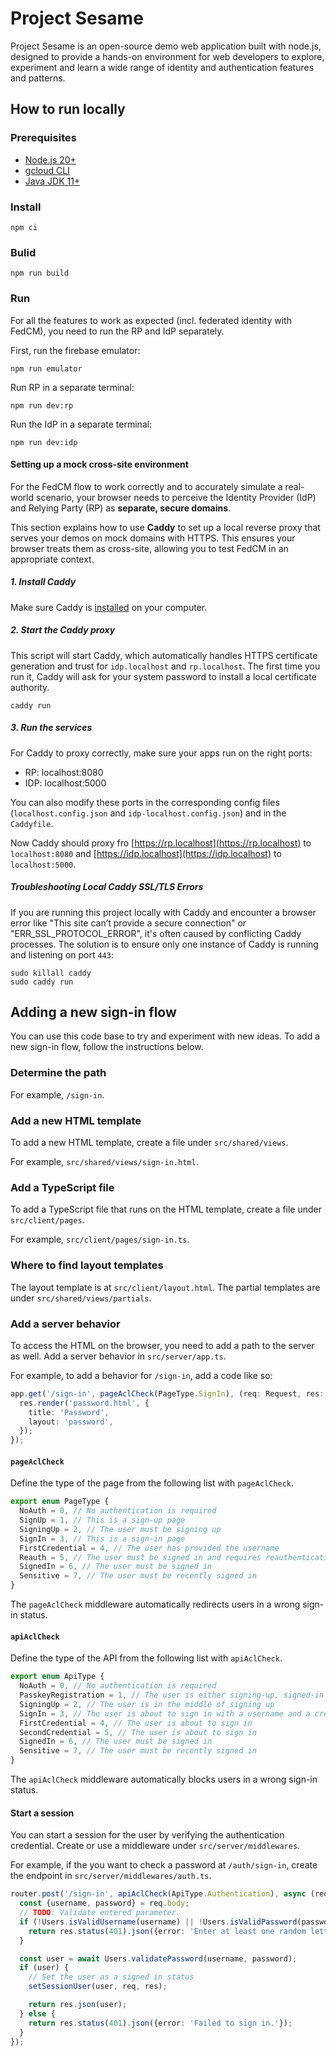 # Project Sesame

Project Sesame is an open-source demo web application built with node.js,
designed to provide a hands-on environment for web developers to explore,
experiment and learn a wide range of identity and authentication features and
patterns.

## How to run locally

### Prerequisites

* [Node.js 20+](https://nodejs.org/)
* [gcloud CLI](https://cloud.google.com/sdk/docs/install)
* [Java JDK 11+](https://jdk.java.net/)

### Install

```shell
npm ci
```

### Bulid

```shell
npm run build
```

### Run

For all the features to work as expected (incl. federated identity with FedCM), you need to run the RP and IdP separately.

First, run the firebase emulator:
```shell
npm run emulator
```

Run RP in a separate terminal:
```shell
npm run dev:rp
```

Run the IdP in a separate terminal:
```shell
npm run dev:idp
```

#### Setting up a mock cross-site environment 

For the FedCM flow to work correctly and to accurately simulate a real-world scenario, your browser needs to perceive the Identity Provider (IdP) and Relying Party (RP) as **separate, secure domains**. 

This section explains how to use **Caddy** to set up a local reverse proxy that serves your demos on mock domains with HTTPS. This ensures your browser treats them as cross-site, allowing you to test FedCM in an appropriate context.

##### 1. Install Caddy
Make sure Caddy is [installed](https://caddyserver.com/docs/install) on your computer.

##### 2. Start the Caddy proxy

This script will start Caddy, which automatically handles HTTPS certificate generation and trust for `idp.localhost` and `rp.localhost`. The first time you run it, Caddy will ask for your system password to install a local certificate authority.

```shell
caddy run
```

##### 3. Run the services 
For Caddy to proxy correctly, make sure your apps run on the right ports:

* RP: localhost:8080
* IDP: localhost:5000


You can also modify these ports in the corresponding config files (`localhost.config.json` and `idp-localhost.config.json`) and in the `Caddyfile`.

Now Caddy should proxy fro [https://rp.localhost](https://rp.localhost) to `localhost:8080` and [https://idp.localhost](https://idp.localhost) to `localhost:5000`.

##### Troubleshooting Local Caddy SSL/TLS Errors
If you are running this project locally with Caddy and encounter a browser error like "This site can’t provide a secure connection" or "ERR_SSL_PROTOCOL_ERROR", it's often caused by conflicting Caddy processes. The solution is to ensure only one instance of Caddy is running and listening on port `443`:

```
sudo killall caddy
sudo caddy run
```

## Adding a new sign-in flow

You can use this code base to try and experiment with new ideas. To add a new
sign-in flow, follow the instructions below.

### Determine the path

For example, `/sign-in`.

### Add a new HTML template

To add a new HTML template, create a file under `src/shared/views`.

For example, `src/shared/views/sign-in.html`.

### Add a TypeScript file

To add a TypeScript file that runs on the HTML template, create a file under
`src/client/pages`.

For example, `src/client/pages/sign-in.ts`.

### Where to find layout templates

The layout template is at `src/client/layout.html`. The partial templates are
under `src/shared/views/partials`.

### Add a server behavior

To access the HTML on the browser, you need to add a path to the server as well.
Add a server behavior in `src/server/app.ts`.

For example, to add a behavior for `/sign-in`, add a code like so:

```ts
app.get('/sign-in', pageAclCheck(PageType.SignIn), (req: Request, res: Response)) => {
  res.render('password.html', {
    title: 'Password',
    layout: 'password',
  });
});
```

#### `pageAclCheck`

Define the type of the page from the following list with `pageAclCheck`.

```ts
export enum PageType {
  NoAuth = 0, // No authentication is required
  SignUp = 1, // This is a sign-up page
  SigningUp = 2, // The user must be signing up
  SignIn = 3, // This is a sign-in page
  FirstCredential = 4, // The user has provided the username
  Reauth = 5, // The user must be signed in and requires reauthentication
  SignedIn = 6, // The user must be signed in
  Sensitive = 7, // The user must be recently signed in
}
```

The `pageAclCheck` middleware automatically redirects users in a wrong sign-in status.

#### `apiAclCheck`

Define the type of the API from the following list with `apiAclCheck`.

```ts
export enum ApiType {
  NoAuth = 0, // No authentication is required
  PasskeyRegistration = 1, // The user is either signing-up, signed-in or upgrading
  SigningUp = 2, // The user is in the middle of signing up
  SignIn = 3, // The user is about to sign in with a username and a credential
  FirstCredential = 4, // The user is about to sign in
  SecondCredential = 5, // The user is about to sign in
  SignedIn = 6, // The user must be signed in
  Sensitive = 7, // The user must be recently signed in
}
```

The `apiAclCheck` middleware automatically blocks users in a wrong sign-in status.

#### Start a session

You can start a session for the user by verifying the authentication credential.
Create or use a middleware under `src/server/middlewares`.

For example, if the you want to check a password at `/auth/sign-in`, create the
endpoint in `src/server/middlewares/auth.ts`.

```ts
router.post('/sign-in', apiAclCheck(ApiType.Authentication), async (req: Request, res: Response) => {
  const {username, password} = req.body;
  // TODO: Validate entered parameter.
  if (!Users.isValidUsername(username) || !Users.isValidPassword(password)) {
    return res.status(401).json({error: 'Enter at least one random letter.'});
  }

  const user = await Users.validatePassword(username, password);
  if (user) {
    // Set the user as a signed in status
    setSessionUser(user, req, res);

    return res.json(user);
  } else {
    return res.status(401).json({error: 'Failed to sign in.'});
  }
});
```
